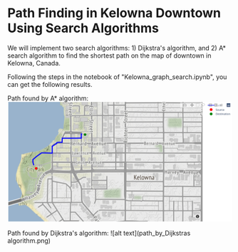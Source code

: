 # Path Finding in Kelowna Downtown Using Search Algorithms

We will implement two search algorithms: 1) Dijkstra's algorithm, and 2) A* search algorithm to find the shortest path on the map of downtown in Kelowna, Canada. 

Following the steps in the notebook of "Kelowna_graph_search.ipynb", you can get the following results.

Path found by A* algorithm:
![alt text](Path_by_Astar_algorithm.png)

Path found by Dijkstra's algorithm:
![alt text](path_by_Dijkstras algorithm.png)

